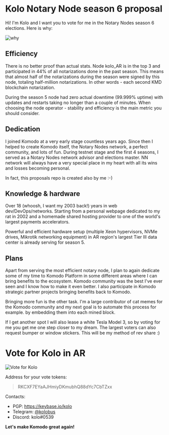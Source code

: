 # Kolo Notary Node season 6 proposal

Hi! I'm Kolo and I want you to vote for me in the Notary Nodes season 6 elections. Here is why:

![why](https://user-images.githubusercontent.com/2559459/165963726-f03cd219-671b-4962-be87-42150ea16f8d.jpg)

## Efficiency

There is no better proof than actual stats. Node kolo_AR is in the top 3 and participated in 44% of all notarizations done in the past season. This means that almost half of the notarizations during the season were signed by this node, totaling half-million notarizations. In other words - each second KMD blockchain notarization.

During the season 5 node had zero actual downtime (99.999% uptime) with updates and restarts taking no longer than a couple of minutes. When choosing the node operator - stability and efficiency is the main metric you should consider.

## Dedication

I joined Komodo at a very early stage countless years ago. Since then I helped to create Komodo itself, the Notary Nodes network, a perfect community, and lots of fun. During testnet stage and the first 4 seasons, I served as a Notary Nodes network advisor and elections master. NN network will always have a very special place in my heart with all its wins and losses becoming personal.

In fact, this proposals repo is created also by me :-)

## Knowledge & hardware

Over 18 (whoosh, I want my 2003 back!) years in web dev/DevOps/networks. Starting from a personal webpage dedicated to my rat in 2002 and a homemade shared hosting provider to one of the world's largest payments accelerators.

Powerful and efficient hardware setup (multiple Xeon hypervisors, NVMe drives, Mikrotik networking equipment) in AR region's largest Tier III data center is already serving for season 5.

## Plans

Apart from serving the most efficient notary node, I plan to again dedicate some of my time to Komodo Platform in some different areas where I can bring benefits to the ecosystem. Komodo community was the best I've ever seen and I know how to make it even better. I also participate in Komodo strategic partner projects bringing benefits back to Komodo.

Bringing more fun is the other task. I'm a large contributor of cat memes for the Komodo community and my next goal is to automate this process for example. by embedding them into each mined block.

If I get another spot I will also lease a white Tesla Model 3, so by voting for me you get me one step closer to my dream. The largest voters can also request bumper or window stickers. This will be my method of rev share :)

# Vote for Kolo in AR

![Vote for Kolo](https://user-images.githubusercontent.com/2559459/165974801-2aade9fd-f03e-4d8d-a29e-abbe41871527.jpg)

Address for your vote tokens:

> RKCXF7EYaAJHmiyDKmubhQ88dYc7CbTZxx

Contacts:

 - PGP: https://keybase.io/kolo
 - Telegram: [@kolobus](https://t.me/kolobus)
 - Discord: kolo#0539

**Let's make Komodo great again!**
